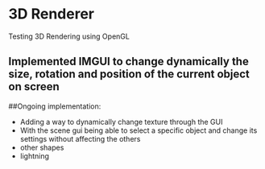 # 3D Renderer


Testing 3D Rendering using OpenGL

## Implemented IMGUI to change dynamically the size, rotation and position of the current object on screen

##Ongoing implementation:
- Adding a way to dynamically change texture through the GUI
- With the scene gui being able to select a specific object and change its settings without affecting the others
- other shapes
- lightning

